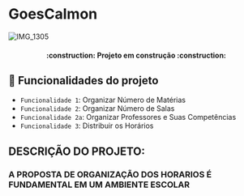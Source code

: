 # GoesCalmon

![IMG_1305](https://user-images.githubusercontent.com/132064264/235139197-1a5c9f57-a3c2-4b91-9b34-34e4d484c841.jpg)
<h4 align="center"> 
    :construction:  Projeto em construção  :construction:
</h4>

## :hammer: Funcionalidades do projeto

- `Funcionalidade 1`: Organizar Número de  Matérias 
- `Funcionalidade 2`: Organizar Número de Salas
- `Funcionalidade 2a`: Organizar Professores e Suas Competências 
- `Funcionalidade 3`: Distribuir os Horários 

## DESCRIÇÃO DO PROJETO: 
### A PROPOSTA DE ORGANIZAÇÃO DOS HORARIOS É FUNDAMENTAL EM UM AMBIENTE ESCOLAR
